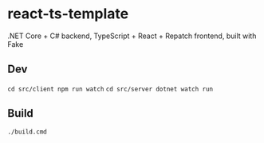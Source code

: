 # react-ts-template

.NET Core + C# backend, TypeScript + React + Repatch frontend, built with Fake

## Dev
`cd src/client npm run watch`
`cd src/server dotnet watch run`

## Build
`./build.cmd`
